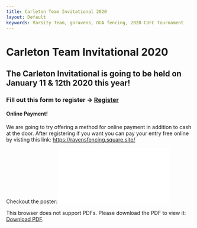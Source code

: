 ```yaml
---
title: Carleton Team Invitational 2020
layout: Default
keywords: Varsity Team, goravens, OUA fencing, 2020 CUFC Tournament
---
```


# Carleton Team Invitational 2020

## The Carleton Invitational is going to be held on **January 11 & 12th 2020** this year!

### Fill out this form to register -> [Register](http://www.ravensfencing.ca/images/tournament/CI-2020.pdf)

#### Online Payment!<br/>
We are going to try offering a method for online payment in addition to cash at the door.  After registering if you want you can pay your entry free online by visting this link:  https://ravensfencing.square.site/

Checkout the poster:
<object data="../uploads/CI-2020.pdf" type="application/pdf" width="700px" height="500px">
    <embed src="../uploads/CI-2020.pdf">
        <p>This browser does not support PDFs. Please download the PDF to view it: <a href="../uploads/CI-2020.pdf">Download PDF</a>.</p>
    </embed>
</object>
